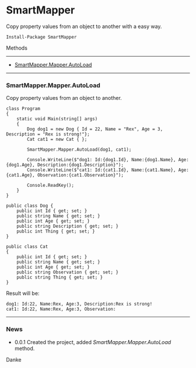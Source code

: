 # SmartMapper
Copy property values from an object to another with a easy way.
  
```
Install-Package SmartMapper
```  
  
Methods
  
-------  
  
- [SmartMapper.Mapper.AutoLoad](#smartmappermapperautoload)  
  
---  
### SmartMapper.Mapper.AutoLoad  

Copy property values from an object to another.  
  
```
class Program
{
    static void Main(string[] args)
    {
        Dog dog1 = new Dog { Id = 22, Name = "Rex", Age = 3, Description = "Rex is strong!"};
        Cat cat1 = new Cat { };

        SmartMapper.Mapper.AutoLoad(dog1, cat1);

        Console.WriteLine($"dog1: Id:{dog1.Id}, Name:{dog1.Name}, Age:{dog1.Age}, Description:{dog1.Description}");
        Console.WriteLine($"cat1: Id:{cat1.Id}, Name:{cat1.Name}, Age:{cat1.Age}, Observation:{cat1.Observation}");

        Console.ReadKey();
    }
}

public class Dog {
    public int Id { get; set; }
    public string Name { get; set; }
    public int Age { get; set; }
    public string Description { get; set; }
    public int Thing { get; set; }
}

public class Cat
{
    public int Id { get; set; }
    public string Name { get; set; }
    public int Age { get; set; }
    public string Observation { get; set; }
    public string Thing { get; set; }
}
```  
Result will be:
```
dog1: Id:22, Name:Rex, Age:3, Description:Rex is strong!
cat1: Id:22, Name:Rex, Age:3, Observation:
```
---
  
### News  
    
- 0.0.1 Created the project, added *SmartMapper.Mapper.AutoLoad* method.
  
Danke  
  